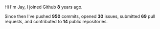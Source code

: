 Hi I'm Jay, I joined Github **8** years ago.

Since then I've pushed **950** commits, opened **30** issues, submitted **69** pull requests, and contributed to **14** public repositories.
